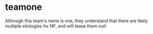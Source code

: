 # teamone
Although this team's name is one, they understand that there are likely multiple etiologies for NF, and will tease them out!
